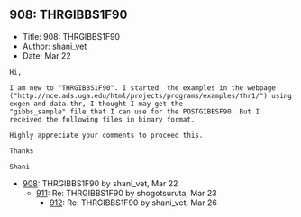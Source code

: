 ## 908: THRGIBBS1F90

- Title: 908: THRGIBBS1F90
- Author: shani_vet
- Date: Mar 22
```
Hi,

I am new to "THRGIBBS1F90". I started  the examples in the webpage
("http://nce.ads.uga.edu/html/projects/programs/examples/thr1/") using exgen and data.thr, I thought I may get the
"gibbs_sample" file that I can use for the POSTGIBBSF90. But I received the following files in binary format. 

Highly appreciate your comments to proceed this.

Thanks

Shani
```

- [908](0908.md): THRGIBBS1F90 by shani_vet, Mar 22
    - [911](0911.md): Re: THRGIBBS1F90 by shogotsuruta, Mar 23
        - [912](0912.md): Re: THRGIBBS1F90 by shani_vet, Mar 26
